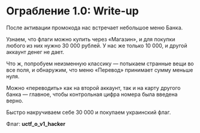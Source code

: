 # Ограбление 1.0: Write-up

После активации промокода нас встречает небольшое меню Банка.

Узнаем, что флаги можно купить через «Магазин», и для покупки любого из них нужно 30 000 рублей. У нас же только 10 000, и другой аккаунт денег не дает.

Что ж, попробуем неизменную классику — потыкаем странные вещи во все поля, и обнаружим, что меню «Перевод» принимает сумму меньше нуля.

Можно «переводить» как на второй аккаунт, так и на карту другого банка — главное, чтобы контрольная цифра номера была введена верно.

Быстро накручиваем себе 30 000 и покупаем украинский флаг.

Флаг: **uctf_o_v1_hacker**
